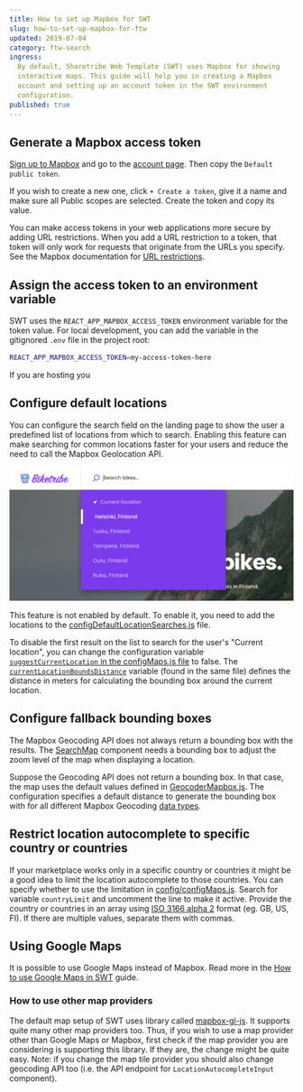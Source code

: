 ```yaml
---
title: How to set up Mapbox for SWT
slug: how-to-set-up-mapbox-for-ftw
updated: 2019-07-04
category: ftw-search
ingress:
  By default, Sharetribe Web Template (SWT) uses Mapbox for showing
  interactive maps. This guide will help you in creating a Mapbox
  account and setting up an account token in the SWT environment
  configuration.
published: true
---
```


## Generate a Mapbox access token

[Sign up to Mapbox](https://account.mapbox.com/auth/signup/) and go to
the [account page](https://account.mapbox.com/). Then copy the
`Default public token`.

If you wish to create a new one, click `+ Create a token`, give it a
name and make sure all Public scopes are selected. Create the token and
copy its value.

You can make access tokens in your web applications more secure by
adding URL restrictions. When you add a URL restriction to a token, that
token will only work for requests that originate from the URLs you
specify. See the Mapbox documentation for
[URL restrictions](https://docs.mapbox.com/accounts/overview/tokens/#url-restrictions).

## Assign the access token to an environment variable

SWT uses the `REACT_APP_MAPBOX_ACCESS_TOKEN` environment variable for
the token value. For local development, you can add the variable in the
gitignored `.env` file in the project root:

```bash
REACT_APP_MAPBOX_ACCESS_TOKEN=my-access-token-here
```

If you are hosting you

## Configure default locations

You can configure the search field on the landing page to show the user
a predefined list of locations from which to search. Enabling this
feature can make searching for common locations faster for your users
and reduce the need to call the Mapbox Geolocation API.

![A screenshot of the search bar in Sharetribe Web Template](location.png)

This feature is not enabled by default. To enable it, you need to add
the locations to the
[configDefaultLocationSearches.js](https://github.com/sharetribe/ftw-x/blob/main/src/config/configDefaultLocationSearches.js#L14)
file.

To disable the first result on the list to search for the user's
"Current location", you can change the configuration variable
[`suggestCurrentLocation` in the configMaps.js file](https://github.com/sharetribe/ftw-x/blob/main/src/config/configMaps.js#L23)
to false. The
[`currentLocationBoundsDistance`](https://github.com/sharetribe/ftw-x/blob/main/src/config/configMaps.js#L27)
variable (found in the same file) defines the distance in meters for
calculating the bounding box around the current location.

## Configure fallback bounding boxes

The Mapbox Geocoding API does not always return a bounding box with the
results. The
[SearchMap](https://github.com/sharetribe/ftw-x/blob/main/src/containers/SearchPage/SearchMap/SearchMap.js)
component needs a bounding box to adjust the zoom level of the map when
displaying a location.

Suppose the Geocoding API does not return a bounding box. In that case,
the map uses the default values defined in
[GeocoderMapbox.js](https://github.com/sharetribe/ftw-x/blob/main/src/components/LocationAutocompleteInput/GeocoderMapbox.js).
The configuration specifies a default distance to generate the bounding
box with for all different Mapbox Geocoding
[data types](https://docs.mapbox.com/api/search/geocoding/#data-types).

## Restrict location autocomplete to specific country or countries

If your marketplace works only in a specific country or countries it
might be a good idea to limit the location autocomplete to those
countries. You can specify whether to use the limitation in
[config/configMaps.js](https://github.com/sharetribe/ftw-x/blob/main/src/config/configMaps.js#L48).
Search for variable `countryLimit` and uncomment the line to make it
active. Provide the country or countries in an array using
[ISO 3166 alpha 2](https://en.wikipedia.org/wiki/ISO_3166-1_alpha-2)
format (eg. GB, US, FI). If there are multiple values, separate them
with commas.

## Using Google Maps

It is possible to use Google Maps instead of Mapbox. Read more in the
[How to use Google Maps in SWT](/ftw/how-to-use-google-maps-in-ftw/)
guide.

### How to use other map providers

The default map setup of SWT uses library called
[mapbox-gl-js](https://docs.mapbox.com/mapbox-gl-js/api/). It supports
quite many other map providers too. Thus, if you wish to use a map
provider other than Google Maps or Mapbox, first check if the map
provider you are considering is supporting this library. If they are,
the change might be quite easy. Note: if you change the map tile
provider you should also change geocoding API too (i.e. the API endpoint
for `LocationAutocompleteInput` component).

